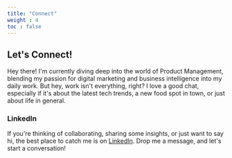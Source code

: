 ```yaml
---
title: "Connect"
weight : 4
toc : false
---
```


## Let's Connect!

Hey there! I'm currently diving deep into the world of Product Management, blending my passion for digital marketing and business intelligence into my daily work. But hey, work isn't everything, right? I love a good chat, especially if it's about the latest tech trends, a new food spot in town, or just about life in general.

### LinkedIn
If you're thinking of collaborating, sharing some insights, or just want to say hi, the best place to catch me is on [LinkedIn](https://www.linkedin.com/in/caroline-ratuolivia/). Drop me a message, and let's start a conversation!


